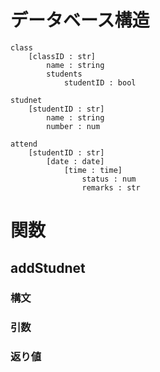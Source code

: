 # データベース構造

```
class
    [classID : str]
        name : string
        students
            studentID : bool

studnet
    [studentID : str]
        name : string
        number : num

attend
    [studentID : str]
        [date : date]
            [time : time]
                status : num
                remarks : str
```

# 関数
## addStudnet
### 構文
### 引数
### 返り値
